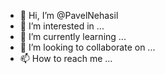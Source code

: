 - 👋 Hi, I’m @PavelNehasil
- 👀 I’m interested in ...
- 🌱 I’m currently learning ...
- 💞️ I’m looking to collaborate on ...
- 📫 How to reach me ...

<!---
PavelNehasil/PavelNehasil is a ✨ special ✨ repository because its `README.md` (this file) appears on your GitHub profile.
You can click the Preview link to take a look at your changes.
--->
